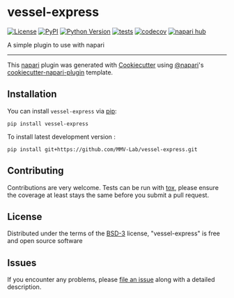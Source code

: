 # vessel-express

[![License](https://img.shields.io/pypi/l/vessel-express.svg?color=green)](https://github.com/MMV-Lab/vessel-express/raw/main/LICENSE)
[![PyPI](https://img.shields.io/pypi/v/vessel-express.svg?color=green)](https://pypi.org/project/vessel-express)
[![Python Version](https://img.shields.io/pypi/pyversions/vessel-express.svg?color=green)](https://python.org)
[![tests](https://github.com/MMV-Lab/vessel-express/workflows/tests/badge.svg)](https://github.com/MMV-Lab/vessel-express/actions)
[![codecov](https://codecov.io/gh/MMV-Lab/vessel-express/branch/main/graph/badge.svg)](https://codecov.io/gh/MMV-Lab/vessel-express)
[![napari hub](https://img.shields.io/endpoint?url=https://api.napari-hub.org/shields/vessel-express)](https://napari-hub.org/plugins/vessel-express)

A simple plugin to use with napari

----------------------------------

This [napari] plugin was generated with [Cookiecutter] using [@napari]'s [cookiecutter-napari-plugin] template.

<!--
Don't miss the full getting started guide to set up your new package:
https://github.com/napari/cookiecutter-napari-plugin#getting-started

and review the napari docs for plugin developers:
https://napari.org/plugins/stable/index.html
-->

## Installation

You can install `vessel-express` via [pip]:

    pip install vessel-express



To install latest development version :

    pip install git+https://github.com/MMV-Lab/vessel-express.git


## Contributing

Contributions are very welcome. Tests can be run with [tox], please ensure
the coverage at least stays the same before you submit a pull request.

## License

Distributed under the terms of the [BSD-3] license,
"vessel-express" is free and open source software

## Issues

If you encounter any problems, please [file an issue] along with a detailed description.

[napari]: https://github.com/napari/napari
[Cookiecutter]: https://github.com/audreyr/cookiecutter
[@napari]: https://github.com/napari
[MIT]: http://opensource.org/licenses/MIT
[BSD-3]: http://opensource.org/licenses/BSD-3-Clause
[GNU GPL v3.0]: http://www.gnu.org/licenses/gpl-3.0.txt
[GNU LGPL v3.0]: http://www.gnu.org/licenses/lgpl-3.0.txt
[Apache Software License 2.0]: http://www.apache.org/licenses/LICENSE-2.0
[Mozilla Public License 2.0]: https://www.mozilla.org/media/MPL/2.0/index.txt
[cookiecutter-napari-plugin]: https://github.com/napari/cookiecutter-napari-plugin

[file an issue]: https://github.com/MMV-Lab/vessel-express/issues

[napari]: https://github.com/napari/napari
[tox]: https://tox.readthedocs.io/en/latest/
[pip]: https://pypi.org/project/pip/
[PyPI]: https://pypi.org/

